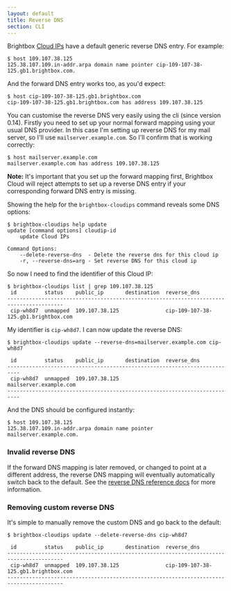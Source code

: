 ```yaml
---
layout: default
title: Reverse DNS
section: CLI
---
```


Brightbox [Cloud IPs](/reference/cloud-ips/) have a default generic reverse DNS entry. For example:

    $ host 109.107.38.125
    125.38.107.109.in-addr.arpa domain name pointer cip-109-107-38-125.gb1.brightbox.com.

And the forward DNS entry works too, as you'd expect:

    $ host cip-109-107-38-125.gb1.brightbox.com
    cip-109-107-38-125.gb1.brightbox.com has address 109.107.38.125
		
You can customise the reverse DNS very easily using the cli (since version 0.14). Firstly you need to set up your normal forward mapping using your usual DNS provider.  In this case I'm setting up reverse DNS for my mail server, so I'll use `mailserver.example.com`.  So I'll confirm that is working correctly:

    $ host mailserver.example.com
    mailserver.example.com has address 109.107.38.125

**Note:** It's important that you set up the forward mapping first, Brightbox Cloud will reject attempts to set up a reverse DNS entry if your corresponding forward DNS entry is missing.

Showing the help for the `brightbox-cloudips` command reveals some DNS options:

    $ brightbox-cloudips help update
    update [command options] cloudip-id
        update Cloud IPs
    
    Command Options:
        --delete-reverse-dns  - Delete the reverse dns for this cloud ip
        -r, --reverse-dns=arg - Set reverse DNS for this cloud ip

So now I need to find the identifier of this Cloud IP:

    $ brightbox-cloudips list | grep 109.107.38.125
     id         status    public_ip       destination  reverse_dns                         
    ----------------------------------------------------------------------------------------
     cip-wh8d7  unmapped  109.107.38.125               cip-109-107-38-125.gb1.brightbox.com

My identifier is `cip-wh8d7`. I can now update the reverse DNS:

    $ brightbox-cloudips update --reverse-dns=mailserver.example.com cip-wh8d7		
		
     id         status    public_ip       destination  reverse_dns     
    --------------------------------------------------------------------------
     cip-wh8d7  unmapped  109.107.38.125               mailserver.example.com
    --------------------------------------------------------------------------
		
And the DNS should be configured instantly:

    $ host 109.107.38.125 
    125.38.107.109.in-addr.arpa domain name pointer mailserver.example.com.
		
### Invalid reverse DNS

If the forward DNS mapping is later removed, or changed to point at a different address, the reverse DNS mapping will eventually automatically switch back to the default. See the [reverse DNS reference docs](/reference/dns#reverse_dns) for more information.

### Removing custom reverse DNS

It's simple to manually remove the custom DNS and go back to the default:

    $ brightbox-cloudips update --delete-reverse-dns cip-wh8d7
    
     id         status    public_ip       destination  reverse_dns                         
    ----------------------------------------------------------------------------------------
     cip-wh8d7  unmapped  109.107.38.125               cip-109-107-38-125.gb1.brightbox.com
    ----------------------------------------------------------------------------------------

